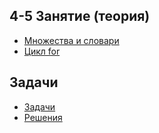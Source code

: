 ## 4-5 Занятие (теория)
* [Множества и словари](https://github.com/rogovich/2020_CPK_Python_for_Data_Analysis/blob/master/04_Set_Dict_For/2020_CPK_4_1_Set_Dict.ipynb)
* [Цикл for](https://github.com/rogovich/2020_CPK_Python_for_Data_Analysis/blob/master/04_Set_Dict_For/2020_CPK_4_2_For.ipynb)

## Задачи
* [Задачи](https://github.com/rogovich/2020_CPK_Python_for_Data_Analysis/blob/master/04_Set_Dict_For/2020_%D0%A1PK_4_0_Problems.ipynb)
* [Решения](https://github.com/rogovich/2020_CPK_Python_for_Data_Analysis/blob/master/04_Set_Dict_For/2020_%D0%A1PK_4_0_Problems_Solution.ipynb)
